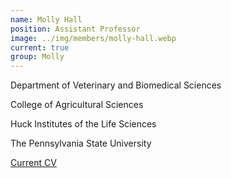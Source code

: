 ```yaml
---
name: Molly Hall
position: Assistant Professor
image: ../img/members/molly-hall.webp
current: true
group: Molly
---
```

Department of Veterinary and Biomedical Sciences 

College of Agricultural Sciences

Huck Institutes of the Life Sciences

The Pennsylvania State University

[Current CV](../../pdfs/members/2019.8.14_CV_Hall.pdf)